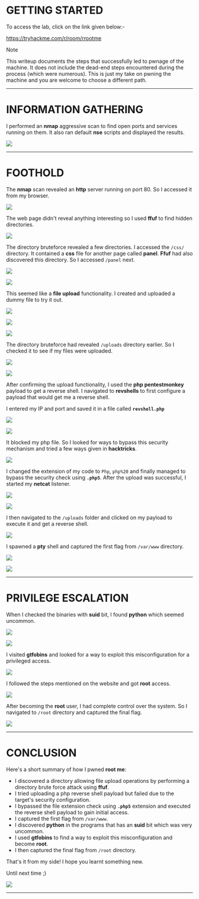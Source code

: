 # GETTING STARTED

To access the lab, click on the link given below:-

https://tryhackme.com/r/room/rrootme

> [!NOTE] 
> This writeup documents the steps that successfully led to pwnage of the machine. It does not include the dead-end steps encountered during the process (which were numerous). This is just my take on pwning the machine and you are welcome to choose a different path.

---
# INFORMATION GATHERING

I performed an **nmap** aggressive scan to find open ports and services running on them. It also ran default **nse** scripts and displayed the results.

![](IMAGES/1.png)

---
# FOOTHOLD

The **nmap** scan revealed an **http** server running on port 80. So I accessed it from my browser.

![](IMAGES/2.png)

The web page didn't reveal anything interesting so I used **ffuf** to find hidden directories.

![](IMAGES/3.png)

The directory bruteforce revealed a few directories. I accessed the `/css/` directory. It contained a **css** file for another page called **panel**. **Ffuf** had also discovered this directory. So I accessed `/panel` next.

![](IMAGES/4.png)

![](IMAGES/5.png)

This seemed like a **file upload** functionality. I created and uploaded a dummy file to try it out.

![](IMAGES/6.png)

![](IMAGES/7.png)

![](IMAGES/8.png)

The directory bruteforce had revealed `/uploads` directory earlier. So I checked it to see if my files were uploaded.

![](IMAGES/9.png)

![](IMAGES/10.png)

After confirming the upload functionality, I used the **php pentestmonkey** payload to get a reverse shell. I navigated to **revshells** to first configure a payload that would get me a reverse shell. 

I entered my IP and port and saved it in a file called **`revshell.php`**

![](IMAGES/11.png)

![](IMAGES/12.png)

It blocked my php file. So I looked for ways to bypass this security mechanism and tried a few ways given in **hacktricks**.

![](IMAGES/13.png)

I changed the extension of my code to `Php`, `php%20` and finally managed to bypass the security check using **`.php5`**. After the upload was successful, I started my **netcat** listener.

![](IMAGES/14.png)

![](IMAGES/15.png)

I then navigated to the `/uploads` folder and clicked on my payload to execute it and get a reverse shell.

![](IMAGES/16.png)

I spawned a **pty** shell and captured the first flag from `/var/www` directory.

![](IMAGES/17.png)

![](IMAGES/18.png)

---
# PRIVILEGE ESCALATION

When I checked the binaries with **suid** bit, I found **python** which seemed uncommon.

![](IMAGES/19.png)

![](IMAGES/20.png)

I visited **gtfobins** and looked for a way to exploit this misconfiguration for a privileged access.

![](IMAGES/21.png)

I followed the steps mentioned on the website and got **root** access.

![](IMAGES/22.png)

After becoming the **root** user, I had complete control over the system. So I navigated to `/root` directory and captured the final flag.

![](IMAGES/23.png)

---
# CONCLUSION

Here's a short summary of how I pwned **root me**:
- I discovered a directory allowing file upload operations by performing a directory brute force attack using **ffuf**.
- I tried uploading a php reverse shell payload but failed due to the target's security configuration.
- I bypassed the file extension check using **`.php5`** extension and executed the reverse shell payload to gain initial access.
- I captured the first flag from `/var/www`.
- I discovered **python** in the programs that has an **suid** bit which was very uncommon.
- I used **gtfobins** to find a way to exploit this misconfiguration and become **root**.
- I then captured the final flag from `/root` directory.

That's it from my side! I hope you learnt something new.

Until next time ;)

![](IMAGES/x.png)

---